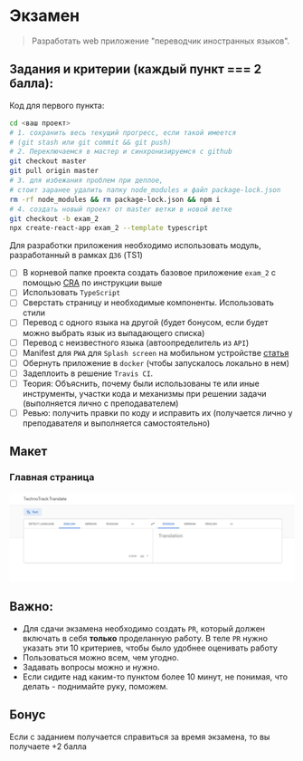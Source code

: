 # Экзамен

>Разработать web приложение "переводчик иностранных языков".

## Задания и критерии (каждый пункт === 2 балла):

Код для первого пункта:

```bash
cd <ваш проект>
# 1. сохранить весь текущий прогресс, если такой имеется
# (git stash или git commit && git push)
# 2. Переключаемся в мастер и синхронизируемся с github
git checkout master
git pull origin master
# 3. для избежания проблем при деплое,
# стоит заранее удалить папку node_modules и файл package-lock.json
rm -rf node_modules && rm package-lock.json && npm i
# 4. создать новый проект от master ветки в новой ветке
git checkout -b exam_2
npx create-react-app exam_2 --template typescript
```

Для разработки приложения необходимо использовать модуль, разработанный в рамках `ДЗ6` (TS1)

- [ ] В корневой папке проекта создать базовое приложение `exam_2` с помощью [CRA](https://github.com/facebook/create-react-app#quick-overview) по инструкции выше
- [ ] Использовать `TypeScript`
- [ ] Сверстать страницу и необходимые компоненты. Использовать стили
- [ ] Перевод с одного языка на другой (будет бонусом, если будет можно выбрать язык из выпадающего списка)
- [ ] Перевод с неизвестного языка (автоопределитель из `API`)
- [ ] Manifest для `PWA` для `Splash screen` на мобильном устройстве [статья](https://medium.com/@applification/progressive-web-app-splash-screens-80340b45d210)
- [ ] Обернуть приложение в `docker` (чтобы запускалось локально в нем)
- [ ] Задеплоить в решение `Travis CI`.
- [ ] Теория: Объяснить, почему были использованы те или иные инструменты, участки кода и механизмы при решении задачи (выполняется лично с преподавателем)
- [ ] Ревью: получить правки по коду и исправить их (получается лично у преподавателя и выполняется самостоятельно)

## Макет

### Главная страница
![Главная](./1.jpg)

## Важно:

* Для сдачи экзамена необходимо создать `PR`, который должен включать в себя **только** проделанную работу.
В теле `PR` нужно указать эти 10 критериев, чтобы было удобнее оценивать работу
* Пользоваться можно всем, чем угодно.
* Задавать вопросы можно и нужно.
* Если сидите над каким-то пунктом более 10 минут, не понимая, что делать - поднимайте руку, поможем.

## Бонус

Если с заданием получается справиться за время экзамена, то вы получаете +2 балла
